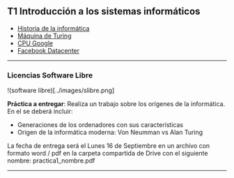 
## T1  Introducción a los sistemas informáticos

- <a href="https://www.youtube.com/watch?v=8tpxARw1X04&t=145s">Historia de la informática</a>
- <a href="https://www.youtube.com/watch?v=HQF-QbIoTCw">Máquina de Turing</a> 
- <a href="https://www.youtube.com/watch?v=zDAYZU4A3w0">CPU Google</a>
- <a href="https://www.youtube.com/watch?v=2l6gI-ksdKs">Facebook Datacenter</a>

****

### Licencias Software Libre

!(software libre)[../images/slibre.png]

**Práctica a entregar**: Realiza un trabajo sobre los orígenes de la informática. En el se deberá incluir:
- Generaciones de los ordenadores con sus características
- Origen de la informática moderna: Von Neumman vs Alan Turing

La fecha de entrega será el Lunes 16 de Septiembre en un archivo con formato word / pdf en la carpeta compartida de Drive con el siguiente nombre: practica1_nombre.pdf

****

